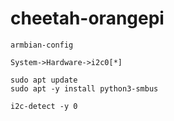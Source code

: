 # cheetah-orangepi


```
armbian-config

System->Hardware->i2c0[*]
```

```
sudo apt update
sudo apt -y install python3-smbus
```

```
i2c-detect -y 0
```